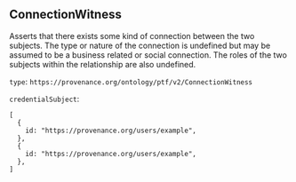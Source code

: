 ## ConnectionWitness

Asserts that there exists some kind of connection between the two subjects. The type or nature of the connection is undefined but may be assumed to be a business related or social connection. The roles of the two subjects within the relationship are also undefined.

`type`: `https://provenance.org/ontology/ptf/v2/ConnectionWitness`

`credentialSubject`:

```
[
  {
    id: "https://provenance.org/users/example",
  },
  {
    id: "https://provenance.org/users/example",
  },
]
```